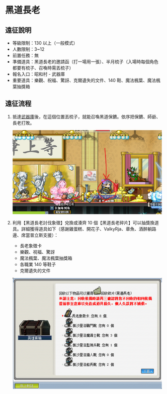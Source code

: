 # 黑道長老

## 遠征說明

- 等級限制：130 以上（一般模式）
- 人數限制：3~12
- 前置任務：無
- 準備道具：黑道長老的邀請函（打一場用一張）、半月梳子（入場時每個角色都要有梳子、召喚時需丟梳子）
- 報名入口：昭和村 - 武器庫
- 重要道具：樂觀、祝福、驚訝、克爾遺失的文件、140 鞋、魔法楓葉、魔法楓葉抽獎箱

## 遠征流程

1. 抵達[武器庫](遠征王團/黑道長老/昭和村武器庫走法/index.md)後，在這個位置丟梳子，就能召喚黑道保鑣。依序把保鑣、師爺、長老打敗。

    ![0](0.png)

2. 利用【黑道長老討伐象徵】兌換或湊齊 10 個【黑道長老碎片】可以抽獎換道具。詳細獲得道具如下（感謝雞蛋糕、開花子、ValkyRja、章魚、酒醉躺路邊、席當普立斯支援）：

    - 長老象徵卡
    - 樂觀、祝福、驚訝
    - 魔法楓葉、魔法楓葉抽獎箱
    - 各職業 140 等鞋子
    - 克爾遺失的文件

    ![1](1.png)
